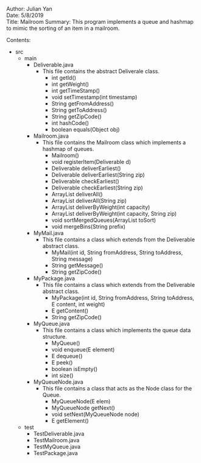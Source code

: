 Author: Julian Yan  
Date: 5/8/2019  
Title: Mailroom
Summary: This program implements a queue and hashmap to mimic the sorting of an item in a mailroom.

Contents: 
* src
  * main
    * Deliverable.java
      * This file contains the abstract Deliverale class.
        * int getId()
        * int getWeight()
        * int getTimeStamp()
        * void setTimestamp(int timestamp) 
        * String getFromAddress()
        * String getToAddress()
        * String getZipCode()
        * int hashCode()
        * boolean equals(Object obj)
    * Mailroom.java
      * This file contains the Mailroom class which implements a hashmap of queues.
        * Mailroom()
        * void registerItem(Deliverable d)
        * Deliverable deliverEarliest()
        * Deliverable deliverEarliest(String zip)
        * Deliverable checkEarliest()
        * Deliverable checkEarliest(String zip)
        * ArrayList<Deliverable> deliverAll()
        * ArrayList<Deliverable> deliverAll(String zip)
        * ArrayList<Deliverable> deliverByWeight(int capacity)
        * ArrayList<Deliverable> deliverByWeight(int capacity, String zip)
        * void sortMergedQueues(ArrayList<Deliverable> toSort)
        * void mergeBins(String prefix)
    * MyMail.java
      * This file contains a class which extends from the Deliverable abstract class.
        * MyMail(int id, String fromAddress, String toAddress, String message)
        * String getMessage()
        * String getZipCode()
    * MyPackage.java
      * This file contains a class which extends from the Deliverable abstract class.
        * MyPackage(int id, String fromAddress, String toAddress, E content, int weight)
        * E getContent()
        * String getZipCode()
    * MyQueue.java
      * This file contains a class which implements the queue data structure. 
        * MyQueue()
        * void enqueue(E element)
        * E dequeue()
        * E peek()
        * boolean isEmpty()
        * int size()
    * MyQueueNode.java
      * This file contains a class that acts as the Node class for the Queue.
        * MyQueueNode(E elem)
        * MyQueueNode<E> getNext()
        * void setNext(MyQueueNode<E> node)
        * E getElement()
  * test
    * TestDeliverable.java
    * TestMailroom.java
    * TestMyQueue.java
    * TestPackage.java